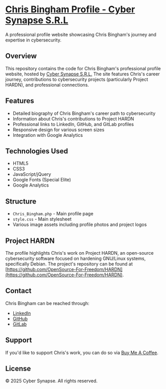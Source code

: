 # [Chris Bingham Profile - Cyber Synapse S.R.L](https://cybersynapse.ro/Chris_Bingham.php)

A professional profile website showcasing Chris Bingham's journey and expertise in cybersecurity.

## Overview

This repository contains the code for Chris Bingham's professional profile website, hosted by [Cyber Synapse S.R.L.](https://cybersynapse.ro/) The site features Chris's career journey, contributions to cybersecurity projects (particularly Project HARDN), and professional connections.

## Features

- Detailed biography of Chris Bingham's career path to cybersecurity
- Information about Chris's contributions to Project HARDN
- Professional links to LinkedIn, GitHub, and GitLab profiles
- Responsive design for various screen sizes
- Integration with Google Analytics

## Technologies Used

- HTML5
- CSS3
- JavaScript/jQuery
- Google Fonts (Special Elite)
- Google Analytics

## Structure

- `Chris_Bingham.php` - Main profile page
- `style.css` - Main stylesheet
- Various image assets including profile photos and project logos

## Project HARDN

The profile highlights Chris's work on Project HARDN, an open-source cybersecurity software focused on hardening GNU/Linux systems, specifically Debian. The project's repository can be found at 
<br>
[https://github.com/OpenSource-For-Freedom/HARDN](https://github.com/OpenSource-For-Freedom/HARDN).

## Contact

Chris Bingham can be reached through:
- [LinkedIn](http://www.linkedin.com/in/chris-bingham-info)
- [GitHub](https://github.com/LinuxUser255)
- [GitLab](https://gitlab.com/LinuxUser255)

## Support

If you'd like to support Chris's work, you can do so via [Buy Me A Coffee](https://buymeacoffee.com/chrisbingh8).

## License

© 2025 Cyber Synapse. All rights reserved.